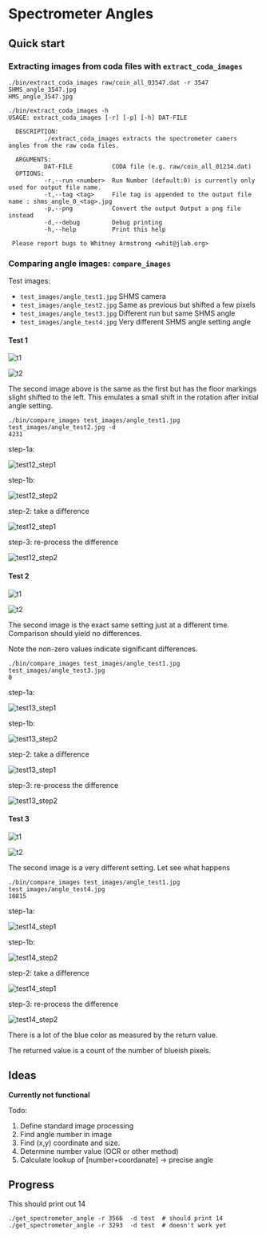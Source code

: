 # Spectrometer Angles

## Quick start

### Extracting images from coda files with `extract_coda_images`

```
./bin/extract_coda_images raw/coin_all_03547.dat -r 3547
SHMS_angle_3547.jpg
HMS_angle_3547.jpg
```

```
./bin/extract_coda_images -h
USAGE: extract_coda_images [-r] [-p] [-h] DAT-FILE
  
  DESCRIPTION:
          ./extract_coda_images extracts the spectrometer camers angles from the raw coda files.
  
  ARGUMENTS: 
          DAT-FILE           CODA file (e.g. raw/coin_all_01234.dat)
  OPTIONS: 
          -r,--run <number>  Run Number (default:0) is currently only used for output file name.
          -t,--tag <tag>     File tag is appended to the output file name : shms_angle_0_<tag>.jpg
          -p,--png           Convert the output Output a png file instead
          -d,--debug         Debug printing
          -h,--help          Print this help
  
 Please report bugs to Whitney Armstrong <whit@jlab.org>
```

### Comparing angle images: `compare_images`

Test images:

* `test_images/angle_test1.jpg` SHMS camera
* `test_images/angle_test2.jpg` Same as previous but shifted a few pixels
* `test_images/angle_test3.jpg` Different run  but same SHMS angle
* `test_images/angle_test4.jpg` Very different SHMS angle setting angle

#### Test 1

![t1](test_images/angle_test1.jpg)

![t2](test_images/angle_test2.jpg)

The second image above is the same as the first but has the floor markings 
slight shifted to the left. This emulates a small shift in the rotation after 
initial angle setting.


```
./bin/compare_images test_images/angle_test1.jpg test_images/angle_test2.jpg -d
4231
```

step-1a:

![test12_step1](test_images/test_1-2/test1.png)

step-1b:

![test12_step2](test_images/test_1-2/test2.png)

step-2: take a difference

![test12_step1](test_images/test_1-2/test3.png)

step-3: re-process the difference 

![test12_step2](test_images/test_1-2/test4.png)


#### Test 2

![t1](test_images/angle_test1.jpg)

![t2](test_images/angle_test3.jpg)

The second image is the exact same setting just at a different time.  
Comparison should yield no differences.

Note the non-zero values indicate significant differences. 

```
./bin/compare_images test_images/angle_test1.jpg test_images/angle_test3.jpg
0
```

step-1a:

![test13_step1](test_images/test_1-3/test1.png)

step-1b:

![test13_step2](test_images/test_1-3/test2.png)

step-2: take a difference

![test13_step1](test_images/test_1-3/test3.png)

step-3: re-process the difference 

![test13_step2](test_images/test_1-3/test4.png)

#### Test 3

![t1](test_images/angle_test1.jpg)

![t2](test_images/angle_test4.jpg)

The second image is a very different setting. Let see what happens

```
./bin/compare_images test_images/angle_test1.jpg test_images/angle_test4.jpg
10815
```

step-1a:

![test14_step1](test_images/test_1-4/test1.png)

step-1b:

![test14_step2](test_images/test_1-4/test2.png)

step-2: take a difference

![test14_step1](test_images/test_1-4/test3.png)

step-3: re-process the difference 

![test14_step2](test_images/test_1-4/test4.png)


There is a lot of the blue color as measured by the return value.

The returned value is a count of the number of blueish pixels.


##  Ideas

**Currently not functional**

Todo:

1. Define standard image processing
2. Find angle number in image
3. Find (x,y) coordinate and size.
4. Determine number value (OCR or other method)
5. Calculate lookup of [number+coordanate] -> precise angle


## Progress

This should print out 14
```
./get_spectrometer_angle -r 3566  -d test  # should print 14
./get_spectrometer_angle -r 3293  -d test  # doesn't work yet
```





